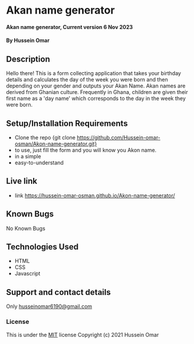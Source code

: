 # Akan name generator

#### Akan name generator, Current version 6 Nov 2023

#### By **Hussein Omar**

## Description

Hello there! This is a form collecting application that takes your birthday details and calculates the day of the week you were born and then depending on your gender and outputs your Akan Name. Akan names are derived from Ghanian culture. Frequently in Ghana, children are given their first name as a 'day name' which corresponds to the day in the week they were born.

## Setup/Installation Requirements

- Clone the repo {git clone https://github.com/Hussein-omar-osman/Akon-name-generator.git}
- to use, just fill the form and you will know you Akon name.
- in a simple
- easy-to-understand

## Live link

- link https://hussein-omar-osman.github.io/Akon-name-generator/

## Known Bugs

No Known Bugs

## Technologies Used

- HTML
- CSS
- Javascript

## Support and contact details

Only husseinomar6190@gmail.com

### License

This is under the [MIT](LICENSE) license
Copyright (c) 2021 Hussein Omar
